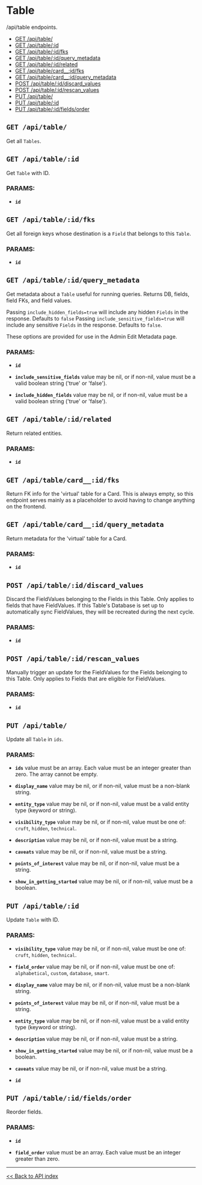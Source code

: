 # Table

/api/table endpoints.

  - [GET /api/table/](#get-apitable)
  - [GET /api/table/:id](#get-apitableid)
  - [GET /api/table/:id/fks](#get-apitableidfks)
  - [GET /api/table/:id/query_metadata](#get-apitableidquery_metadata)
  - [GET /api/table/:id/related](#get-apitableidrelated)
  - [GET /api/table/card__:id/fks](#get-apitablecard__idfks)
  - [GET /api/table/card__:id/query_metadata](#get-apitablecard__idquery_metadata)
  - [POST /api/table/:id/discard_values](#post-apitableiddiscard_values)
  - [POST /api/table/:id/rescan_values](#post-apitableidrescan_values)
  - [PUT /api/table/](#put-apitable)
  - [PUT /api/table/:id](#put-apitableid)
  - [PUT /api/table/:id/fields/order](#put-apitableidfieldsorder)

## `GET /api/table/`

Get all `Tables`.

## `GET /api/table/:id`

Get `Table` with ID.

### PARAMS:

*  **`id`**

## `GET /api/table/:id/fks`

Get all foreign keys whose destination is a `Field` that belongs to this `Table`.

### PARAMS:

*  **`id`**

## `GET /api/table/:id/query_metadata`

Get metadata about a `Table` useful for running queries.
   Returns DB, fields, field FKs, and field values.

  Passing `include_hidden_fields=true` will include any hidden `Fields` in the response. Defaults to `false`
  Passing `include_sensitive_fields=true` will include any sensitive `Fields` in the response. Defaults to `false`.

  These options are provided for use in the Admin Edit Metadata page.

### PARAMS:

*  **`id`** 

*  **`include_sensitive_fields`** value may be nil, or if non-nil, value must be a valid boolean string ('true' or 'false').

*  **`include_hidden_fields`** value may be nil, or if non-nil, value must be a valid boolean string ('true' or 'false').

## `GET /api/table/:id/related`

Return related entities.

### PARAMS:

*  **`id`**

## `GET /api/table/card__:id/fks`

Return FK info for the 'virtual' table for a Card. This is always empty, so this endpoint
   serves mainly as a placeholder to avoid having to change anything on the frontend.

## `GET /api/table/card__:id/query_metadata`

Return metadata for the 'virtual' table for a Card.

### PARAMS:

*  **`id`**

## `POST /api/table/:id/discard_values`

Discard the FieldValues belonging to the Fields in this Table. Only applies to fields that have FieldValues. If
   this Table's Database is set up to automatically sync FieldValues, they will be recreated during the next cycle.

### PARAMS:

*  **`id`**

## `POST /api/table/:id/rescan_values`

Manually trigger an update for the FieldValues for the Fields belonging to this Table. Only applies to Fields that
   are eligible for FieldValues.

### PARAMS:

*  **`id`**

## `PUT /api/table/`

Update all `Table` in `ids`.

### PARAMS:

*  **`ids`** value must be an array. Each value must be an integer greater than zero. The array cannot be empty.

*  **`display_name`** value may be nil, or if non-nil, value must be a non-blank string.

*  **`entity_type`** value may be nil, or if non-nil, value must be a valid entity type (keyword or string).

*  **`visibility_type`** value may be nil, or if non-nil, value must be one of: `cruft`, `hidden`, `technical`.

*  **`description`** value may be nil, or if non-nil, value must be a string.

*  **`caveats`** value may be nil, or if non-nil, value must be a string.

*  **`points_of_interest`** value may be nil, or if non-nil, value must be a string.

*  **`show_in_getting_started`** value may be nil, or if non-nil, value must be a boolean.

## `PUT /api/table/:id`

Update `Table` with ID.

### PARAMS:

*  **`visibility_type`** value may be nil, or if non-nil, value must be one of: `cruft`, `hidden`, `technical`.

*  **`field_order`** value may be nil, or if non-nil, value must be one of: `alphabetical`, `custom`, `database`, `smart`.

*  **`display_name`** value may be nil, or if non-nil, value must be a non-blank string.

*  **`points_of_interest`** value may be nil, or if non-nil, value must be a string.

*  **`entity_type`** value may be nil, or if non-nil, value must be a valid entity type (keyword or string).

*  **`description`** value may be nil, or if non-nil, value must be a string.

*  **`show_in_getting_started`** value may be nil, or if non-nil, value must be a boolean.

*  **`caveats`** value may be nil, or if non-nil, value must be a string.

*  **`id`**

## `PUT /api/table/:id/fields/order`

Reorder fields.

### PARAMS:

*  **`id`** 

*  **`field_order`** value must be an array. Each value must be an integer greater than zero.

---

[<< Back to API index](../api-documentation.md)